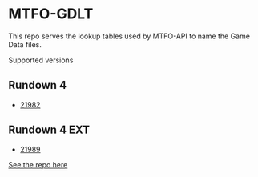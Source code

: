 # MTFO-GDLT

This repo serves the lookup tables used by MTFO-API to name the Game Data files.

Supported versions

## Rundown 4
- [21982](https://github.com/GTFO-Modding/MTFO-GDLT/blob/main/lookup/21982.json)

## Rundown 4 EXT
- [21989](https://github.com/GTFO-Modding/MTFO-GDLT/blob/main/lookup/21989.json)


[See the repo here](https://github.com/GTFO-Modding/MTFO-GDLT)
